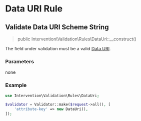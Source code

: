 # Data URI Rule
## Validate Data URI Scheme String

> public Intervention\Validation\Rules\DataUri::__construct()

The field under validation must be a valid [Data URI](https://en.wikipedia.org/wiki/Data_URI_scheme).

### Parameters

none

### Example

```php
use Intervention\Validation\Rules\DataUri;

$validator = Validator::make($request->all(), [
    'attribute-key' => new DataUri(),
]);
```
